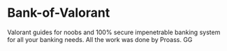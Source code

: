 # Bank-of-Valorant
Valorant guides for noobs and 100% secure impenetrable banking system for all your banking needs.
All the work was done by Proass.
GG
